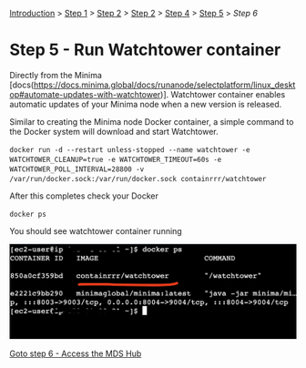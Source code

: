 [Introduction](../index.md) > [Step 1](../step1/index.md) > [Step 2](../step2/index.md)  > [Step 2](../step3/index.md) > [Step 4](../step4/index.md) > <u>Step 5</u> > *Step 6*

# Step 5 - Run Watchtower container

Directly from the Minima [docs(https://docs.minima.global/docs/runanode/selectplatform/linux_desktop#automate-updates-with-watchtower)]. 
Watchtower container enables automatic updates of your Minima node when a new version is released. 

Similar to creating the Minima node Docker container, a simple command to the Docker system will download and start Watchtower.

`docker run -d --restart unless-stopped --name watchtower -e WATCHTOWER_CLEANUP=true -e WATCHTOWER_TIMEOUT=60s -e WATCHTOWER_POLL_INTERVAL=28800 -v /var/run/docker.sock:/var/run/docker.sock containrrr/watchtower`

After this completes check your Docker

`docker ps`

You should see watchtower container running

![](watchtowercontainer.png)

[Goto step 6 - Access the MDS Hub](../step6/index.md)